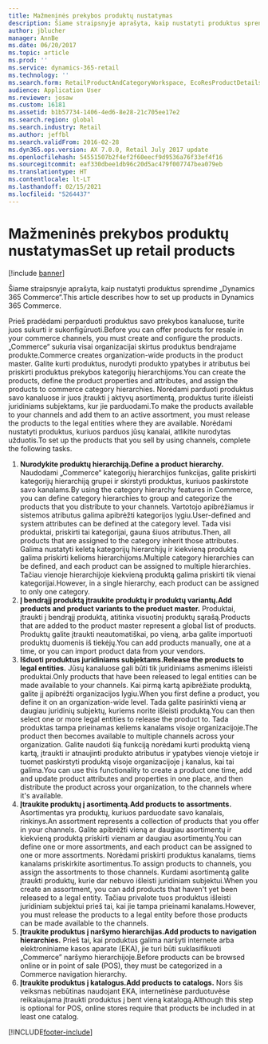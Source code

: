 ```yaml
---
title: Mažmeninės prekybos produktų nustatymas
description: Šiame straipsnyje aprašyta, kaip nustatyti produktus sprendime „Dynamics 365 Commerce“.
author: jblucher
manager: AnnBe
ms.date: 06/20/2017
ms.topic: article
ms.prod: ''
ms.service: dynamics-365-retail
ms.technology: ''
ms.search.form: RetailProductAndCategoryWorkspace, EcoResProductDetails
audience: Application User
ms.reviewer: josaw
ms.custom: 16181
ms.assetid: b1b57734-1406-4ed6-8e28-21c705ee17e2
ms.search.region: global
ms.search.industry: Retail
ms.author: jeffbl
ms.search.validFrom: 2016-02-28
ms.dyn365.ops.version: AX 7.0.0, Retail July 2017 update
ms.openlocfilehash: 54551507b2f4ef2f60eecf9d9536a76f33ef4f16
ms.sourcegitcommit: eaf330dbee1db96c20d5ac479f007747bea079eb
ms.translationtype: HT
ms.contentlocale: lt-LT
ms.lasthandoff: 02/15/2021
ms.locfileid: "5264437"
---
```

# <a name="set-up-retail-products"></a><span data-ttu-id="5e667-103">Mažmeninės prekybos produktų nustatymas</span><span class="sxs-lookup"><span data-stu-id="5e667-103">Set up retail products</span></span>

[!include [banner](includes/banner.md)]

<span data-ttu-id="5e667-104">Šiame straipsnyje aprašyta, kaip nustatyti produktus sprendime „Dynamics 365 Commerce“.</span><span class="sxs-lookup"><span data-stu-id="5e667-104">This article describes how to set up products in Dynamics 365 Commerce.</span></span>

<span data-ttu-id="5e667-105">Prieš pradėdami perparduoti produktus savo prekybos kanaluose, turite juos sukurti ir sukonfigūruoti.</span><span class="sxs-lookup"><span data-stu-id="5e667-105">Before you can offer products for resale in your commerce channels, you must create and configure the products.</span></span> <span data-ttu-id="5e667-106">„Commerce“ sukuria visai organizacijai skirtus produktus bendrajame produkte.</span><span class="sxs-lookup"><span data-stu-id="5e667-106">Commerce creates organization-wide products in the product master.</span></span> <span data-ttu-id="5e667-107">Galite kurti produktus, nurodyti produkto ypatybes ir atributus bei priskirti produktus prekybos kategorijų hierarchijoms.</span><span class="sxs-lookup"><span data-stu-id="5e667-107">You can create the products, define the product properties and attributes, and assign the products to commerce category hierarchies.</span></span> <span data-ttu-id="5e667-108">Norėdami parduoti produktus savo kanaluose ir juos įtraukti į aktyvų asortimentą, produktus turite išleisti juridiniams subjektams, kur jie parduodami.</span><span class="sxs-lookup"><span data-stu-id="5e667-108">To make the products available to your channels and add them to an active assortment, you must release the products to the legal entities where they are available.</span></span> <span data-ttu-id="5e667-109">Norėdami nustatyti produktus, kuriuos parduos jūsų kanalai, atlikite nurodytas užduotis.</span><span class="sxs-lookup"><span data-stu-id="5e667-109">To set up the products that you sell by using channels, complete the following tasks.</span></span>

1. <span data-ttu-id="5e667-110">**Nurodykite produktų hierarchiją.**</span><span class="sxs-lookup"><span data-stu-id="5e667-110">**Define a product hierarchy.**</span></span> <span data-ttu-id="5e667-111">Naudodami „Commerce“ kategorijų hierarchijos funkcijas, galite priskirti kategorijų hierarchiją grupei ir skirstyti produktus, kuriuos paskirstote savo kanalams.</span><span class="sxs-lookup"><span data-stu-id="5e667-111">By using the category hierarchy features in Commerce, you can define category hierarchies to group and categorize the products that you distribute to your channels.</span></span> <span data-ttu-id="5e667-112">Vartotojo apibrėžiamus ir sistemos atributus galima apibrėžti kategorijos lygiu.</span><span class="sxs-lookup"><span data-stu-id="5e667-112">User-defined and system attributes can be defined at the category level.</span></span> <span data-ttu-id="5e667-113">Tada visi produktai, priskirti tai kategorijai, gauna šiuos atributus.</span><span class="sxs-lookup"><span data-stu-id="5e667-113">Then, all products that are assigned to the category inherit those attributes.</span></span> <span data-ttu-id="5e667-114">Galima nustatyti keletą kategorijų hierarchijų ir kiekvieną produktą galima priskirti kelioms hierarchijoms.</span><span class="sxs-lookup"><span data-stu-id="5e667-114">Multiple category hierarchies can be defined, and each product can be assigned to multiple hierarchies.</span></span> <span data-ttu-id="5e667-115">Tačiau vienoje hierarchijoje kiekvieną produktą galima priskirti tik vienai kategorijai.</span><span class="sxs-lookup"><span data-stu-id="5e667-115">However, in a single hierarchy, each product can be assigned to only one category.</span></span>
2. <span data-ttu-id="5e667-116">**Į bendrąjį produktą įtraukite produktų ir produktų variantų.**</span><span class="sxs-lookup"><span data-stu-id="5e667-116">**Add products and product variants to the product master.**</span></span> <span data-ttu-id="5e667-117">Produktai, įtraukti į bendrąjį produktą, atitinka visuotinį produktų sąrašą.</span><span class="sxs-lookup"><span data-stu-id="5e667-117">Products that are added to the product master represent a global list of products.</span></span> <span data-ttu-id="5e667-118">Produktų galite įtraukti neautomatiškai, po vieną, arba galite importuoti produktų duomenis iš tiekėjų.</span><span class="sxs-lookup"><span data-stu-id="5e667-118">You can add products manually, one at a time, or you can import product data from your vendors.</span></span>
3. <span data-ttu-id="5e667-119">**Išduoti produktus juridiniams subjektams.**</span><span class="sxs-lookup"><span data-stu-id="5e667-119">**Release the products to legal entities.**</span></span> <span data-ttu-id="5e667-120">Jūsų kanaluose gali būti tik juridiniams asmenims išleisti produktai.</span><span class="sxs-lookup"><span data-stu-id="5e667-120">Only products that have been released to legal entities can be made available to your channels.</span></span> <span data-ttu-id="5e667-121">Kai pirmą kartą apibrėžiate produktą, galite jį apibrėžti organizacijos lygiu.</span><span class="sxs-lookup"><span data-stu-id="5e667-121">When you first define a product, you define it on an organization-wide level.</span></span> <span data-ttu-id="5e667-122">Tada galite pasirinkti vieną ar daugiau juridinių subjektų, kuriems norite išleisti produktą.</span><span class="sxs-lookup"><span data-stu-id="5e667-122">You can then select one or more legal entities to release the product to.</span></span> <span data-ttu-id="5e667-123">Tada produktas tampa prieinamas keliems kanalams visoje organizacijoje.</span><span class="sxs-lookup"><span data-stu-id="5e667-123">The product then becomes available to multiple channels across your organization.</span></span> <span data-ttu-id="5e667-124">Galite naudoti šią funkciją norėdami kurti produktą vieną kartą, įtraukti ir atnaujinti produkto atributus ir ypatybes vienoje vietoje ir tuomet paskirstyti produktą visoje organizacijoje į kanalus, kai tai galima.</span><span class="sxs-lookup"><span data-stu-id="5e667-124">You can use this functionality to create a product one time, add and update product attributes and properties in one place, and then distribute the product across your organization, to the channels where it's available.</span></span>
4. <span data-ttu-id="5e667-125">**Įtraukite produktų į asortimentą.**</span><span class="sxs-lookup"><span data-stu-id="5e667-125">**Add products to assortments.**</span></span> <span data-ttu-id="5e667-126">Asortimentas yra produktų, kuriuos parduodate savo kanalais, rinkinys.</span><span class="sxs-lookup"><span data-stu-id="5e667-126">An assortment represents a collection of products that you offer in your channels.</span></span> <span data-ttu-id="5e667-127">Galite apibrėžti vieną ar daugiau asortimentų ir kiekvieną produktą priskirti vienam ar daugiau asortimentų.</span><span class="sxs-lookup"><span data-stu-id="5e667-127">You can define one or more assortments, and each product can be assigned to one or more assortments.</span></span> <span data-ttu-id="5e667-128">Norėdami priskirti produktus kanalams, tiems kanalams priskirkite asortimentus.</span><span class="sxs-lookup"><span data-stu-id="5e667-128">To assign products to channels, you assign the assortments to those channels.</span></span> <span data-ttu-id="5e667-129">Kurdami asortimentą galite įtraukti produktų, kurie dar nebuvo išleisti juridiniam subjektui.</span><span class="sxs-lookup"><span data-stu-id="5e667-129">When you create an assortment, you can add products that haven't yet been released to a legal entity.</span></span> <span data-ttu-id="5e667-130">Tačiau privalote tuos produktus išleisti juridiniam subjektui prieš tai, kai jie tampa prieinami kanalams.</span><span class="sxs-lookup"><span data-stu-id="5e667-130">However, you must release the products to a legal entity before those products can be made available to the channels.</span></span>
5. <span data-ttu-id="5e667-131">**Įtraukite produktus į naršymo hierarchijas.**</span><span class="sxs-lookup"><span data-stu-id="5e667-131">**Add products to navigation hierarchies.**</span></span> <span data-ttu-id="5e667-132">Prieš tai, kai produktus galima naršyti internete arba elektroniniame kasos aparate (EKA), jie turi būti suklasifikuoti „Commerce” naršymo hierarchijoje.</span><span class="sxs-lookup"><span data-stu-id="5e667-132">Before products can be browsed online or in point of sale (POS), they must be categorized in a Commerce navigation hierarchy.</span></span>
6. <span data-ttu-id="5e667-133">**Įtraukite produktus į katalogus.**</span><span class="sxs-lookup"><span data-stu-id="5e667-133">**Add products to catalogs.**</span></span> <span data-ttu-id="5e667-134">Nors šis veiksmas nebūtinas naudojant EKA, internetinėse parduotuvėse reikalaujama įtraukti produktus į bent vieną katalogą.</span><span class="sxs-lookup"><span data-stu-id="5e667-134">Although this step is optional for POS, online stores require that products be included in at least one catalog.</span></span>


[!INCLUDE[footer-include](../includes/footer-banner.md)]